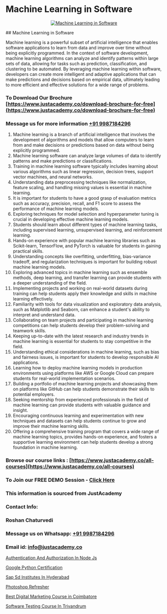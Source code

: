 # Machine Learning in Software

<p align="center">
  <a href="https://justacademy.co/course-detail/machine-learning">
    <img src="https://justacademy.co/storage2/course_image/1709713428_course_image.webp" alt="Machine Learning in Software">
  </a>
</p>
## Machine Learning in Software

Machine learning is a powerful subset of artificial intelligence that enables software applications to learn from data and improve over time without being explicitly programmed. In the context of software development, machine learning algorithms can analyze and identify patterns within large sets of data, allowing for tasks such as prediction, classification, and clustering to be automated. By leveraging machine learning within software, developers can create more intelligent and adaptive applications that can make predictions and decisions based on empirical data, ultimately leading to more efficient and effective solutions for a wide range of problems.
### To Download Our Brochure [https://www.justacademy.co/download-brochure-for-free](https://www.justacademy.co/download-brochure-for-free)
### Message us for more information [+91 9987184296](https://api.whatsapp.com/send?phone=919987184296)
1) Machine learning is a branch of artificial intelligence that involves the development of algorithms and models that allow computers to learn from and make decisions or predictions based on data without being explicitly programmed.
2) Machine learning software can analyze large volumes of data to identify patterns and make predictions or classifications.
3) Training in machine learning software typically includes learning about various algorithms such as linear regression, decision trees, support vector machines, and neural networks.
4) Understanding data preprocessing techniques like normalization, feature scaling, and handling missing values is essential in machine learning.
5) It is important for students to have a good grasp of evaluation metrics such as accuracy, precision, recall, and F1 score to assess the performance of machine learning models.
6) Exploring techniques for model selection and hyperparameter tuning is crucial in developing effective machine learning models.
7) Students should learn about different types of machine learning tasks, including supervised learning, unsupervised learning, and reinforcement learning.
8) Hands-on experience with popular machine learning libraries such as Scikit-learn, TensorFlow, and PyTorch is valuable for students in gaining practical skills.
9) Understanding concepts like overfitting, underfitting, bias-variance tradeoff, and regularization techniques is important for building robust machine learning models.
10) Exploring advanced topics in machine learning such as ensemble methods, deep learning, and transfer learning can provide students with a deeper understanding of the field.
11) Implementing projects and working on real-world datasets during training can help students apply their knowledge and skills in machine learning effectively.
12) Familiarity with tools for data visualization and exploratory data analysis, such as Matplotlib and Seaborn, can enhance a student's ability to interpret and understand data.
13) Collaborating on team projects and participating in machine learning competitions can help students develop their problem-solving and teamwork skills.
14) Keeping up-to-date with the latest research and industry trends in machine learning is essential for students to stay competitive in the field.
15) Understanding ethical considerations in machine learning, such as bias and fairness issues, is important for students to develop responsible AI applications.
16) Learning how to deploy machine learning models in production environments using platforms like AWS or Google Cloud can prepare students for real-world implementation scenarios.
17) Building a portfolio of machine learning projects and showcasing them on platforms like GitHub can help students demonstrate their skills to potential employers.
18) Seeking mentorship from experienced professionals in the field of machine learning can provide students with valuable guidance and insight.
19) Encouraging continuous learning and experimentation with new techniques and datasets can help students continue to grow and improve their machine learning skills.
20) Offering a comprehensive training program that covers a wide range of machine learning topics, provides hands-on experience, and fosters a supportive learning environment can help students develop a strong foundation in machine learning.

### Browse our course links : [https://www.justacademy.co/all-courses](https://www.justacademy.co/all-courses) 
### To Join our FREE DEMO Session - [Click Here](https://www.justacademy.co/register-for-course-demo)


### This information is sourced from JustAcademy
### Contact Info:
### Roshan Chaturvedi
### Message us on Whatsapp: [+91 9987184296](https://api.whatsapp.com/send?phone=919987184296)
### Email id: [info@justacademy.co](mailto:info@justacademy.co)
                
[Authentication And Authorization In Node Js](https://www.linkedin.com/pulse/authentication-authorization-node-js-justacademy-beangaluru-6haec?trackingId=RjYkF2QIS0l4ZpR0iRF6yA%3D%3D&lipi=urn%3Ali%3Apage%3Ad_flagship3_company_admin%3BV%2FJdwEmZTiK5hNIeM20IVA%3D%3D)

[Google Python Certification](https://www.linkedin.com/pulse/google-python-certification-justacademy-austin-5uclf?trackingId=1aIqW6GIQmyqjJ1RPXiQkA%3D%3D&lipi=urn%3Ali%3Apage%3Ad_flagship3_company_admin%3BmA9QTMf0RKatDJxEf%2FJ3Jw%3D%3D)

[Sap Sd Institutes In Hyderabad](https://medium.com/@roneet705/sap-sd-institutes-in-hyderabad-5eba3ecfb820)

[Photoshop Refresher](https://medium.com/@justacademytraining/photoshop-refresher-1f7135a65926)

[Best Digital Marketing Course in Coimbatore](https://justacademyin.github.io/justacademy/best-digital-marketing-course-in-coimbatore)

[Software Testing Course In Trivandrum](https://justacademyin.github.io/justacademy/software-testing-course-in-trivandrum)

